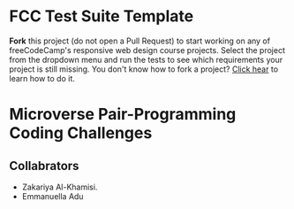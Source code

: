# FCC Test Suite Template

**Fork** this project (do not open a Pull Request) to start working on any of freeCodeCamp's responsive web design course projects. Select the project from the dropdown menu and run the tests to see which requirements your project is still missing.
You don't know how to fork a project? [Click hear](https://help.github.com/articles/fork-a-repo/) to learn how to do it.

# Microverse Pair-Programming Coding Challenges

## Collabrators

- Zakariya Al-Khamisi.
- Emmanuella Adu
